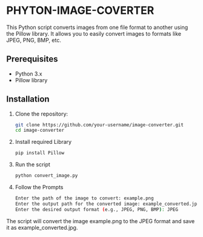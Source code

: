 # PHYTON-IMAGE-COVERTER


This Python script converts images from one file format to another using the Pillow library. It allows you to easily convert images to formats like JPEG, PNG, BMP, etc.

## Prerequisites

- Python 3.x
- Pillow library

## Installation

1. Clone the repository:

   ```bash
   git clone https://github.com/your-username/image-converter.git
   cd image-converter
   ```

2. Install required Library

   ```bash
   pip install Pillow
   ```

3. Run the script

   ```bash
   python convert_image.py

   ```
4. Follow the Prompts

   ```bash
   Enter the path of the image to convert: example.png
   Enter the output path for the converted image: example_converted.jpg
   Enter the desired output format (e.g., JPEG, PNG, BMP): JPEG
   ```
The script will convert the image example.png to the JPEG format and save it as example_converted.jpg.
